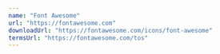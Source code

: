 ```yaml
---
name: "Font Awesome"
url: "https://fontawesome.com"
downloadUrl: "https://fontawesome.com/icons/font-awesome"
termsUrl: "https://fontawesome.com/tos"
---
```

